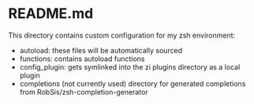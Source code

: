 # README.md

This directory contains custom configuration for my zsh environment:

- autoload: these files will be automatically sourced
- functions: contains autoload functions
- config_plugin: gets symlinked into the zi plugins directory as a local plugin
- completions (not currently used) directory for generated completions from RobSis/zsh-completion-generator